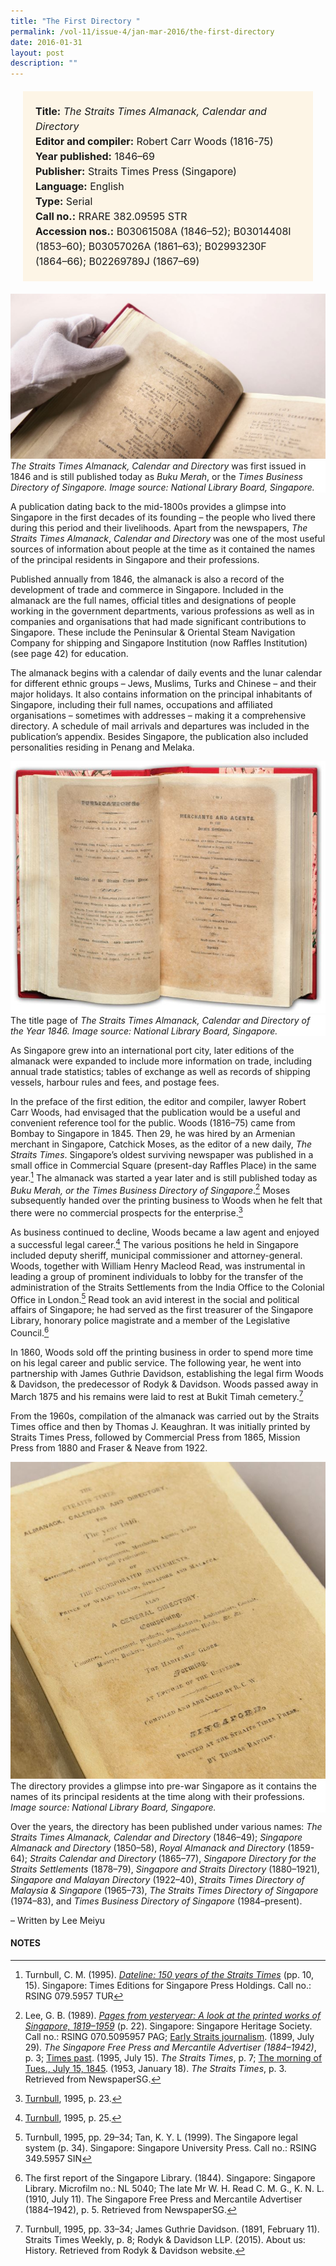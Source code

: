 ```yaml
---
title: "The First Directory "
permalink: /vol-11/issue-4/jan-mar-2016/the-first-directory
date: 2016-01-31
layout: post
description: ""
---
```

<span style="background-colour: #fdf5e6; padding: 20px; margin: 20px; background:#fdf5e6; display:block; font-size:1rem; line-height:1.5rem;"> 
	<b>Title:</b> <i>The Straits Times Almanack, Calendar and Directory </i><br>
	<b>Editor and compiler:</b> Robert Carr Woods (1816-75)<br>
<b>Year published:</b> 1846–69<br>
<b>Publisher:</b> Straits Times Press (Singapore)<br>
<b>Language:</b> English<br>
<b>Type:</b> Serial<br>
<b>Call no.:</b> RRARE 382.09595 STR<br>
<b>Accession nos.:</b> B03061508A (1846–52); B03014408I (1853–60); B03057026A (1861–63); B02993230F (1864–66); B02269789J (1867–69)
</span>

<img src="/images/vol-11-issue-4/the-first-directory/D1.JPG">
<div style="background-color: white;"><i>The Straits Times Almanack, Calendar and	Directory</i> was first issued in 1846 and is still published today as <i>Buku Merah</i>, or the <i>Times Business Directory of Singapore. Image source: 
National Library Board, Singapore.</i></div>

A publication dating back to the mid-1800s provides a glimpse into Singapore in the first decades of its founding – the people 
who lived there during this period and their livelihoods. Apart from the newspapers, *The Straits Times Almanack*, *Calendar 
and Directory* was one of the most useful sources of information about people at the time as it contained the names of the 
principal residents in Singapore and their professions.

Published annually from 1846, the almanack is also a record of the development of trade and commerce in Singapore. Included in the almanack are the full names, official titles and designations of people working in the government departments, various professions as well as in companies and organisations that had made significant contributions to Singapore. These include 
the Peninsular & Oriental Steam Navigation Company for shipping and Singapore Institution (now Raffles Institution) (see page 42) for education.

The almanack begins with a calendar of daily events and the lunar calendar for different ethnic groups – Jews, Muslims, Turks and Chinese – and their major holidays. It also contains information on the principal inhabitants of Singapore, including 
their full names, occupations and affiliated organisations – sometimes with addresses – making it a comprehensive directory. A schedule of mail arrivals and departures was included in the publication’s appendix. Besides Singapore, the publication also 
included personalities residing in Penang and Melaka.

<img src="/images/vol-11-issue-4/the-first-directory/D3.JPG">
<div style="background-color: white;">The title page of <i>The Straits Times Almanack, Calendar and Directory of the Year 1846. Image source: National Library Board, Singapore.</i></div>

As Singapore grew into an international port city, later editions of the almanack were expanded to include more information on trade, including annual trade statistics; tables of exchange as well as records of shipping vessels, harbour rules and fees, and postage fees.

In the preface of the first edition, the editor and compiler, lawyer Robert Carr Woods, had envisaged that the publication would be a useful and convenient reference tool for the public. Woods (1816–75) came from Bombay to Singapore in 1845. Then 29, he was hired by an Armenian merchant in Singapore, Catchick Moses, as the editor of a new daily, *The Straits Times*. Singapore’s oldest surviving newspaper was published in a small office in Commercial Square (present-day Raffles Place) in the same year.[^1] The almanack was started a year later and is still published today as *Buku Merah, or the Times Business Directory of Singapore*.[^2] Moses subsequently handed over the printing business to Woods when he felt that there were no commercial prospects for the enterprise.[^3]

As business continued to decline, Woods became a law agent and enjoyed a successful legal career.[^4] The various positions he held in Singapore included deputy sheriff, municipal commissioner and attorney-general. Woods, together with William Henry Macleod Read, was instrumental in leading a group of prominent individuals to lobby for the transfer of the administration of the Straits Settlements from the India Office to the Colonial Office in London.[^5] Read took an avid interest in the social and political affairs of Singapore; he had served as the first treasurer of the Singapore Library, honorary police magistrate and a member of the Legislative Council.[^6]

In 1860, Woods sold off the printing business in order to spend more time on his legal career and public service. The following year, he went into partnership with James Guthrie Davidson, establishing the legal firm Woods & Davidson, the predecessor of Rodyk & Davidson. Woods passed away in March 1875 and his remains were laid to rest at Bukit Timah cemetery.[^7]

From the 1960s, compilation of the almanack was carried out by the Straits Times office and then by Thomas J. Keaughran. It was initially printed by Straits Times Press, followed by Commercial Press from 1865, Mission Press from 1880 and Fraser & Neave from 1922.

<img src="/images/vol-11-issue-4/the-first-directory/D2.JPG">
<div style="background-color: white;">The directory provides a glimpse into pre-war Singapore as it contains the names of its principal residents at the time along with their professions. <i>Image source: National Library Board, Singapore.</i></div>

Over the years, the directory has been published under various names: *The Straits Times Almanack, Calendar and Directory* (1846–49); *Singapore Almanack and Directory* (1850–58), *Royal Almanack and Directory* (1859-64); *Straits Calendar and Directory* (1865–77), *Singapore Directory for the Straits Settlements* (1878–79), *Singapore and Straits Directory* (1880–1921), *Singapore and Malayan Directory* (1922–40), *Straits Times Directory of Malaysia & Singapore* (1965–73), *The Straits Times Directory of Singapore* (1974–83), and *Times Business Directory of Singapore* (1984–present). 

– Written by Lee Meiyu

#### **NOTES**
[^1]:Turnbull, C. M. (1995). [*Dateline: 150 years of the Straits Times*](https://eservice.nlb.gov.sg/item_holding.aspx?bid=7471414) (pp. 10, 15). Singapore: Times Editions for Singapore Press Holdings.  Call no.: RSING 079.5957 TUR
[^2]:Lee, G. B. (1989). [*Pages from yesteryear: A look at the printed works of Singapore, 1819–1959*](https://eservice.nlb.gov.sg/item_holding.aspx?bid=5360274) (p. 22). Singapore: Singapore Heritage Society. Call no.: RSING 070.5095957 PAG; [Early Straits journalism](http://eresources.nlb.gov.sg/newspapers/Digitised/Article/singfreepressb18990729-1.2.20). (1899, July 29). *The Singapore Free Press and Mercantile Advertiser (1884–1942)*, p. 3; [Times past](http://eresources.nlb.gov.sg/newspapers/Digitised/Article/straitstimes19950715-1.2.223.4.1). (1995, July 15). *The Straits Times*, p. 7; [The morning of Tues., July 15, 1845](http://eresources.nlb.gov.sg/newspapers/Digitised/Article/straitstimes19530118-1.2.169.4). (1953, January 18). *The Straits Times*, p. 3. Retrieved from NewspaperSG.
[^3]:[Turnbull](https://eservice.nlb.gov.sg/item_holding.aspx?bid=7471414), 1995, p. 23.
[^4]:[Turnbull](https://eservice.nlb.gov.sg/item_holding.aspx?bid=7471414), 1995, p. 25.
[^5]:Turnbull, 1995, pp. 29–34; Tan, K. Y. L (1999). The Singapore legal system (p. 34). Singapore: Singapore University Press. Call no.: RSING 349.5957 SIN
[^6]:The first report of the Singapore Library. (1844). Singapore: Singapore Library. Microfilm no.: NL 5040; The late Mr W. H. Read C. M. G., K. N. L. (1910, July 11). The Singapore Free Press and Mercantile Advertiser (1884–1942), p. 5. Retrieved from NewspaperSG.
[^7]:Turnbull, 1995, pp. 33–34; James Guthrie Davidson. (1891, February 11). Straits Times Weekly, p. 8; Rodyk & Davidson LLP. (2015). About us: History. Retrieved from Rodyk & Davidson website.